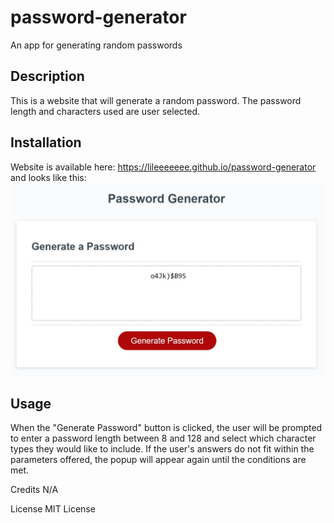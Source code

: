# password-generator
An app for generating random passwords

## Description
This is a website that will generate a random password. The password length and characters used are user selected. 

## Installation
Website is available here: https://lileeeeeee.github.io/password-generator and looks like this:
![screenshot](/Assets/passwordgeneratorscreenshot.jpg)

## Usage
When the "Generate Password" button is clicked, the user will be prompted to enter a password length between 8 and 128 and select which character types they would like to include. If the user's answers do not fit within the parameters offered, the popup will appear again until the conditions are met. 

Credits
N/A

License
MIT License